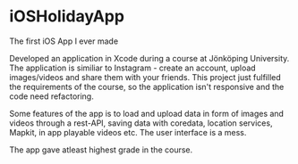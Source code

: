# iOSHolidayApp
The first iOS App I ever made


Developed an application in Xcode during a course at Jönköping University.
The application is similiar to Instagram - create an account, upload images/videos and share them with your friends.
This project just fulfilled the requirements of the course, so the application isn't responsive and the code need refactoring.  

Some features of the app is to load and upload data in form of images and videos through a rest-API, saving data with coredata, location services, Mapkit, in app playable videos etc. The user interface is a mess.   

The app gave atleast highest grade in the course. 